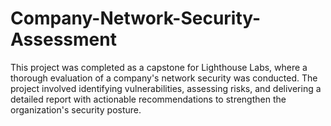 # Company-Network-Security-Assessment
This project was completed as a capstone for Lighthouse Labs, where a thorough evaluation of a company's network security was conducted. The project involved identifying vulnerabilities, assessing risks, and delivering a detailed report with actionable recommendations to strengthen the organization's security posture.
